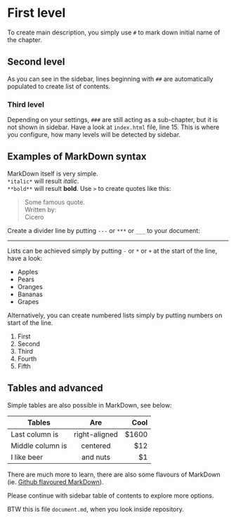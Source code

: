 # First level
To create main description, you simply use `#` to mark down initial name of the chapter.

## Second level
As you can see in the sidebar, lines beginning with `##` are automatically populated to create list of contents.

### Third level
Depending on your settings, `###` are still acting as a sub-chapter, but it is not shown in sidebar. Have a look at `index.html` file, line 15. This is where you configure, how many levels will be detected by sidebar.

## Examples of MarkDown syntax
MarkDown itself is very simple.  
`*italic*` will result *italic*.  
`**bold**` will result **bold**.
Use `>` to create quotes like this:  
> Some famous quote.  
> Written by:  
> Cicero  

Create a divider line by putting `---` or `***` or `___` to your document:  
***

Lists can be achieved simply by putting `-` or `*` or `+` at the start of the line, have a look:  
- Apples
- Pears
- Oranges
- Bananas
- Grapes

Alternatively, you can create numbered lists simply by putting numbers on start of the line.  
1. First
2. Second
3. Third
4. Fourth
5. Fifth

## Tables and advanced

Simple tables are also possible in MarkDown, see below:  

| Tables           | Are           | Cool  |
| ---------------- |:-------------:| -----:|
| Last column is   | right-aligned | $1600 |
| Middle column is | centered      |   $12 |
| I like beer      | and nuts      |    $1 |

There are much more to learn, there are also some flavours of MarkDown (ie. [Github flavoured MarkDown]()).  

Please continue with sidebar table of contents to explore more options.  

BTW this is file `document.md`, when you look inside repository.
